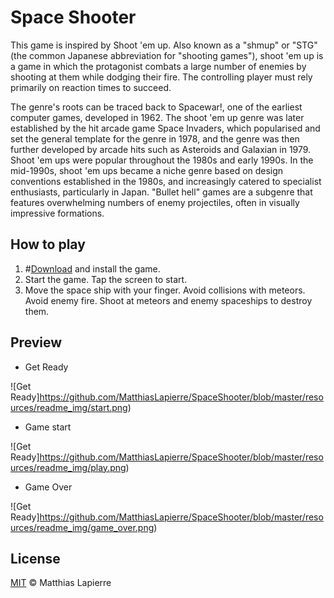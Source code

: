 # Space Shooter

This game is inspired by Shoot 'em up. Also known as a "shmup" or "STG" (the common Japanese abbreviation for "shooting games"), shoot 'em up is a game in which the protagonist combats a large number of enemies by shooting at them while dodging their fire. The controlling player must rely primarily on reaction times to succeed.

The genre's roots can be traced back to Spacewar!, one of the earliest computer games, developed in 1962. The shoot 'em up genre was later established by the hit arcade game Space Invaders, which popularised and set the general template for the genre in 1978, and the genre was then further developed by arcade hits such as Asteroids and Galaxian in 1979. Shoot 'em ups were popular throughout the 1980s and early 1990s. In the mid-1990s, shoot 'em ups became a niche genre based on design conventions established in the 1980s, and increasingly catered to specialist enthusiasts, particularly in Japan. "Bullet hell" games are a subgenre that features overwhelming numbers of enemy projectiles, often in visually impressive formations.

## How to play

1. #[Download](https://github.com/MatthiasLapierre/SpaceShooter/blob/master/resources/apk/spaceshooter.apk) and install the game.
2. Start the game. Tap the screen to start.
3. Move the space ship with your finger. Avoid collisions with meteors. Avoid enemy fire. Shoot at meteors and enemy spaceships to destroy them.

## Preview

- Get Ready

![Get Ready]https://github.com/MatthiasLapierre/SpaceShooter/blob/master/resources/readme_img/start.png)

- Game start

![Get Ready]https://github.com/MatthiasLapierre/SpaceShooter/blob/master/resources/readme_img/play.png)

- Game Over

![Get Ready]https://github.com/MatthiasLapierre/SpaceShooter/blob/master/resources/readme_img/game_over.png)

## License

[MIT](https://github.com/MatthiasLapierre/SpaceShooter/blob/master/LICENSE) © Matthias Lapierre